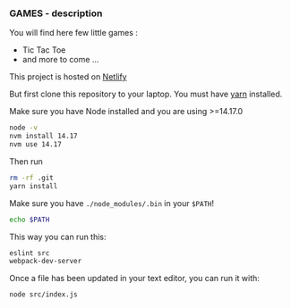 ### GAMES - description
You will find here few little games : 
- Tic Tac Toe
- and more to come ...

This project is hosted on [Netlify](https://fewlittlegames.netlify.app/)

But first clone this repository to your laptop. 
You must have [yarn](https://yarnpkg.com/lang/en/docs/install/) installed.

Make sure you have Node installed and you are using >=14.17.0

```bash
node -v
nvm install 14.17
nvm use 14.17
```

Then run 

```bash
rm -rf .git
yarn install
```

Make sure you have `./node_modules/.bin` in your `$PATH`! 
```bash
echo $PATH
```

This way you can run this:

```bash
eslint src
webpack-dev-server
```

Once a file has been updated in your text editor, you can run it with:

```bash
node src/index.js
```